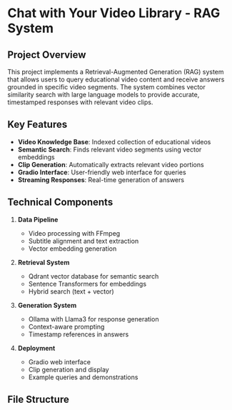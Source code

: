 # Chat with Your Video Library - RAG System


## Project Overview
This project implements a Retrieval-Augmented Generation (RAG) system that allows users to query educational video content and receive answers grounded in specific video segments. The system combines vector similarity search with large language models to provide accurate, timestamped responses with relevant video clips.

## Key Features
- **Video Knowledge Base**: Indexed collection of educational videos
- **Semantic Search**: Finds relevant video segments using vector embeddings
- **Clip Generation**: Automatically extracts relevant video portions
- **Gradio Interface**: User-friendly web interface for queries
- **Streaming Responses**: Real-time generation of answers

## Technical Components
1. **Data Pipeline**
   - Video processing with FFmpeg
   - Subtitle alignment and text extraction
   - Vector embedding generation

2. **Retrieval System**
   - Qdrant vector database for semantic search
   - Sentence Transformers for embeddings
   - Hybrid search (text + vector)

3. **Generation System**
   - Ollama with Llama3 for response generation
   - Context-aware prompting
   - Timestamp references in answers

4. **Deployment**
   - Gradio web interface
   - Clip generation and display
   - Example queries and demonstrations

## File Structure
